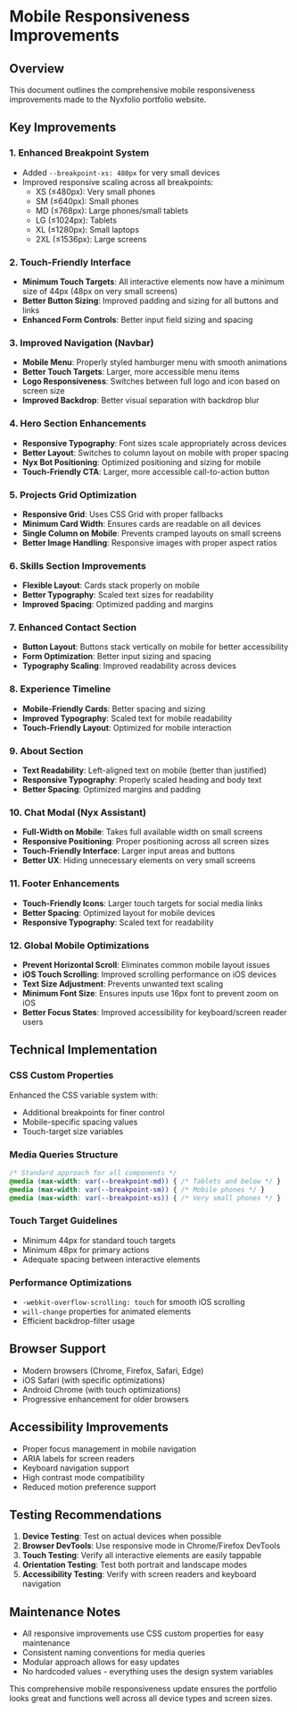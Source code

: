 # Mobile Responsiveness Improvements

## Overview
This document outlines the comprehensive mobile responsiveness improvements made to the Nyxfolio portfolio website.

## Key Improvements

### 1. Enhanced Breakpoint System
- Added `--breakpoint-xs: 480px` for very small devices
- Improved responsive scaling across all breakpoints:
  - XS (≤480px): Very small phones
  - SM (≤640px): Small phones
  - MD (≤768px): Large phones/small tablets
  - LG (≤1024px): Tablets
  - XL (≤1280px): Small laptops
  - 2XL (≤1536px): Large screens

### 2. Touch-Friendly Interface
- **Minimum Touch Targets**: All interactive elements now have a minimum size of 44px (48px on very small screens)
- **Better Button Sizing**: Improved padding and sizing for all buttons and links
- **Enhanced Form Controls**: Better input field sizing and spacing

### 3. Improved Navigation (Navbar)
- **Mobile Menu**: Properly styled hamburger menu with smooth animations
- **Better Touch Targets**: Larger, more accessible menu items
- **Logo Responsiveness**: Switches between full logo and icon based on screen size
- **Improved Backdrop**: Better visual separation with backdrop blur

### 4. Hero Section Enhancements
- **Responsive Typography**: Font sizes scale appropriately across devices
- **Better Layout**: Switches to column layout on mobile with proper spacing
- **Nyx Bot Positioning**: Optimized positioning and sizing for mobile
- **Touch-Friendly CTA**: Larger, more accessible call-to-action button

### 5. Projects Grid Optimization
- **Responsive Grid**: Uses CSS Grid with proper fallbacks
- **Minimum Card Width**: Ensures cards are readable on all devices
- **Single Column on Mobile**: Prevents cramped layouts on small screens
- **Better Image Handling**: Responsive images with proper aspect ratios

### 6. Skills Section Improvements
- **Flexible Layout**: Cards stack properly on mobile
- **Better Typography**: Scaled text sizes for readability
- **Improved Spacing**: Optimized padding and margins

### 7. Enhanced Contact Section
- **Button Layout**: Buttons stack vertically on mobile for better accessibility
- **Form Optimization**: Better input sizing and spacing
- **Typography Scaling**: Improved readability across devices

### 8. Experience Timeline
- **Mobile-Friendly Cards**: Better spacing and sizing
- **Improved Typography**: Scaled text for mobile readability
- **Touch-Friendly Layout**: Optimized for mobile interaction

### 9. About Section
- **Text Readability**: Left-aligned text on mobile (better than justified)
- **Responsive Typography**: Properly scaled heading and body text
- **Better Spacing**: Optimized margins and padding

### 10. Chat Modal (Nyx Assistant)
- **Full-Width on Mobile**: Takes full available width on small screens
- **Responsive Positioning**: Proper positioning across all screen sizes
- **Touch-Friendly Interface**: Larger input areas and buttons
- **Better UX**: Hiding unnecessary elements on very small screens

### 11. Footer Enhancements
- **Touch-Friendly Icons**: Larger touch targets for social media links
- **Better Spacing**: Optimized layout for mobile devices
- **Responsive Typography**: Scaled text for readability

### 12. Global Mobile Optimizations
- **Prevent Horizontal Scroll**: Eliminates common mobile layout issues
- **iOS Touch Scrolling**: Improved scrolling performance on iOS devices
- **Text Size Adjustment**: Prevents unwanted text scaling
- **Minimum Font Size**: Ensures inputs use 16px font to prevent zoom on iOS
- **Better Focus States**: Improved accessibility for keyboard/screen reader users

## Technical Implementation

### CSS Custom Properties
Enhanced the CSS variable system with:
- Additional breakpoints for finer control
- Mobile-specific spacing values
- Touch-target size variables

### Media Queries Structure
```css
/* Standard approach for all components */
@media (max-width: var(--breakpoint-md)) { /* Tablets and below */ }
@media (max-width: var(--breakpoint-sm)) { /* Mobile phones */ }
@media (max-width: var(--breakpoint-xs)) { /* Very small phones */ }
```

### Touch Target Guidelines
- Minimum 44px for standard touch targets
- Minimum 48px for primary actions
- Adequate spacing between interactive elements

### Performance Optimizations
- `-webkit-overflow-scrolling: touch` for smooth iOS scrolling
- `will-change` properties for animated elements
- Efficient backdrop-filter usage

## Browser Support
- Modern browsers (Chrome, Firefox, Safari, Edge)
- iOS Safari (with specific optimizations)
- Android Chrome (with touch optimizations)
- Progressive enhancement for older browsers

## Accessibility Improvements
- Proper focus management in mobile navigation
- ARIA labels for screen readers
- Keyboard navigation support
- High contrast mode compatibility
- Reduced motion preference support

## Testing Recommendations
1. **Device Testing**: Test on actual devices when possible
2. **Browser DevTools**: Use responsive mode in Chrome/Firefox DevTools
3. **Touch Testing**: Verify all interactive elements are easily tappable
4. **Orientation Testing**: Test both portrait and landscape modes
5. **Accessibility Testing**: Verify with screen readers and keyboard navigation

## Maintenance Notes
- All responsive improvements use CSS custom properties for easy maintenance
- Consistent naming conventions for media queries
- Modular approach allows for easy updates
- No hardcoded values - everything uses the design system variables

This comprehensive mobile responsiveness update ensures the portfolio looks great and functions well across all device types and screen sizes.
